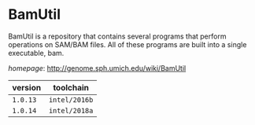 # BamUtil

BamUtil is a repository that contains several programs   that perform operations on SAM/BAM files. All of these programs   are built into a single executable, bam.

*homepage*: <http://genome.sph.umich.edu/wiki/BamUtil>

version | toolchain
--------|----------
``1.0.13`` | ``intel/2016b``
``1.0.14`` | ``intel/2018a``
